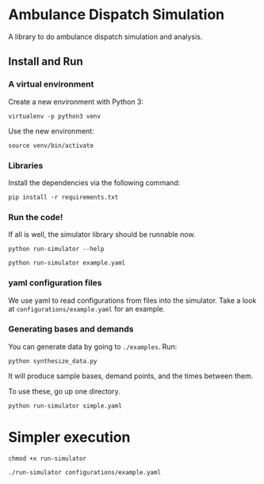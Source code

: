 # Ambulance Dispatch Simulation

A library to do ambulance dispatch simulation and analysis.

## Install and Run

### A virtual environment

Create a new environment with Python 3: 

`virtualenv -p python3 venv`

Use the new environment:

`source venv/bin/activate`


### Libraries

Install the dependencies via the following command:

`pip install -r requirements.txt` 



### Run the code! 

If all is well, the simulator library should be runnable now. 

`python run-simulator --help`

`python run-simulator example.yaml`

### yaml configuration files

We use yaml to read configurations from files into the simulator. Take a look 
at `configurations/example.yaml` for an example.


### Generating bases and demands

You can generate data by going to `./examples`. Run: 

`python synthesize_data.py` 

It will produce sample bases, demand points, and the times 
between them. 

To use these, go up one directory. 

`python run-simulator simple.yaml`


# Simpler execution

`chmod +x run-simulator`

`./run-simulator configurations/example.yaml`  